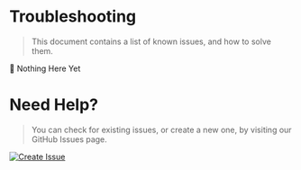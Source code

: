 Troubleshooting
===

> This document contains a list of known issues, and how to solve them.

:tada: Nothing Here Yet

Need Help?
===

> You can check for existing issues, or create a new one, by visiting our GitHub Issues page.

[![Create Issue](https://img.shields.io/badge/Github-Issues-red.svg?style=for-the-badge&logo=github&logoColor=ffffff&logoWidth=16)](https://github.com/sfccdevops/dev-todo-vscode-extension/issues)
